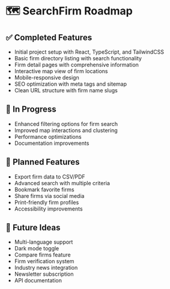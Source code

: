 
# 🗺️ SearchFirm Roadmap

## ✅ Completed Features
- Initial project setup with React, TypeScript, and TailwindCSS
- Basic firm directory listing with search functionality
- Firm detail pages with comprehensive information
- Interactive map view of firm locations
- Mobile-responsive design
- SEO optimization with meta tags and sitemap
- Clean URL structure with firm name slugs

## 🚧 In Progress
- Enhanced filtering options for firm search
- Improved map interactions and clustering
- Performance optimizations
- Documentation improvements

## 🎯 Planned Features
- Export firm data to CSV/PDF
- Advanced search with multiple criteria
- Bookmark favorite firms
- Share firms via social media
- Print-friendly firm profiles
- Accessibility improvements

## 💭 Future Ideas
- Multi-language support
- Dark mode toggle
- Compare firms feature
- Firm verification system
- Industry news integration
- Newsletter subscription
- API documentation
